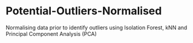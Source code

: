 # Potential-Outliers-Normalised
Normalising data prior to identify outliers using Isolation Forest, kNN and Principal Component Analysis (PCA)
